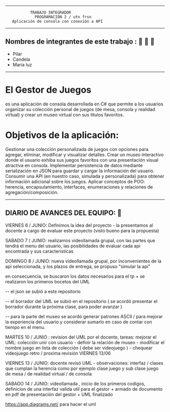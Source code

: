 --------------------------------------------
               TRABAJO INTEGRADOR
                 PROGRAMACIÓN 2 / utn frsn
       Aplicación de consola con conexión a API
---------------------------


## Nombres de integrantes de este trabajo : 👩 👩 👩

*  Pilar
* Candela
* Maria luz
----------------------------------------
# El Gestor de Juegos 
es una aplicación de consola desarrollada en C# que permite a los usuarios organizar su colección personal de juegos (de mesa, consola y realidad virtual) y crear un museo virtual con sus títulos favoritos.

# Objetivos de la aplicación: 
Gestionar una colección personalizada de juegos con opciones para agregar, eliminar, modificar y visualizar detalles.
Crear un museo interactivo donde el usuario exhiba sus juegos favoritos con una presentación visual atractiva en consola.
 Implementar persistencia de datos mediante serialización en JSON para guardar y cargar la información del usuario.
 Consumir una API (en nuestro caso, simulada y personalizada) para obtener información adicional sobre los juegos.
 Aplicar conceptos de POO: herencia, encapsulamiento, interfaces, enumeraciones y relaciones de agregación/composición.

--------------------------------------
## DIARIO DE AVANCES DEL EQUIPO: 📰
VIERNES 6 / JUNIO: Definimos la idea del proyecto - la presentamos al docente a cargo de evaluar este proyecto (visto bueno para la propuesta)

SABADO 7 / JUNIO: realizamos videollamada grupal, con las partes que tendrá el menu del usuario, las posibilidades de evaluar cada api encontrada y sus caracteristicas

DOMINGO 8 / JUNIO: nueva videollamada grupal, por inconvenientes de la api seleccionada, y los plazos de entrega, se propuso "simular la api"

en consecuencia, se buscaron los datos necesarios para el tp + se realizaron los primeros bocetos del UML

-- el json se subió a este repositorio 

-- el borrador del UML se subió en el repositorio ( se acordó presentar el borrador durante la próxima clase, para poder avanzar ) 

-- para la parte del museo se acordó generar patrones ASCII / para mejorar la experiencia del usuario y considerar sumarlo en caso de contar con tiempo en el menu. 

MARTES 10 / JUNIO : revision del UML por el docente, tareas: mejorar el UML: colección unir con usuario - definir la relación de museo - modificar el nombre juego en lista de colección ( debe ser videojuego ) - chequear videojuego retro / proxima revisión VIERNES 13/06

VIERNES 13 / JUNIO: docente revisó UML - observaciones: interfaz / clases que cumplan la herencia como por ejemplo clase juego y sub clase juego de mesa / de realidad virtual / de consola

SABADO 14 / JUNIO: videollamada , inicio de los primeros codigos, definicion de una interfaz valida util para el gestor + armado de documento en pdf de presentación del gestor + UML finalizado 

https://app.diagrams.net/  para hacer el uml

